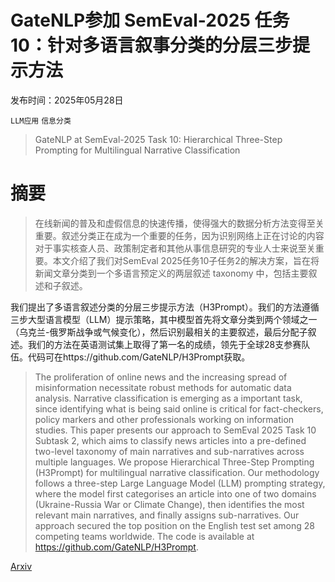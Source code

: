 # GateNLP参加 SemEval-2025 任务10：针对多语言叙事分类的分层三步提示方法

发布时间：2025年05月28日

`LLM应用` `信息分类`

> GateNLP at SemEval-2025 Task 10: Hierarchical Three-Step Prompting for Multilingual Narrative Classification

# 摘要

> 在线新闻的普及和虚假信息的快速传播，使得强大的数据分析方法变得至关重要。叙述分类正在成为一个重要的任务，因为识别网络上正在讨论的内容对于事实核查人员、政策制定者和其他从事信息研究的专业人士来说至关重要。本文介绍了我们对SemEval 2025任务10子任务2的解决方案，旨在将新闻文章分类到一个多语言预定义的两层叙述 taxonomy 中，包括主要叙述和子叙述。

我们提出了多语言叙述分类的分层三步提示方法（H3Prompt）。我们的方法遵循三步大型语言模型（LLM）提示策略，其中模型首先将文章分类到两个领域之一（乌克兰-俄罗斯战争或气候变化），然后识别最相关的主要叙述，最后分配子叙述。我们的方法在英语测试集上取得了第一名的成绩，领先于全球28支参赛队伍。代码可在https://github.com/GateNLP/H3Prompt获取。

> The proliferation of online news and the increasing spread of misinformation necessitate robust methods for automatic data analysis. Narrative classification is emerging as a important task, since identifying what is being said online is critical for fact-checkers, policy markers and other professionals working on information studies. This paper presents our approach to SemEval 2025 Task 10 Subtask 2, which aims to classify news articles into a pre-defined two-level taxonomy of main narratives and sub-narratives across multiple languages.
  We propose Hierarchical Three-Step Prompting (H3Prompt) for multilingual narrative classification. Our methodology follows a three-step Large Language Model (LLM) prompting strategy, where the model first categorises an article into one of two domains (Ukraine-Russia War or Climate Change), then identifies the most relevant main narratives, and finally assigns sub-narratives. Our approach secured the top position on the English test set among 28 competing teams worldwide. The code is available at https://github.com/GateNLP/H3Prompt.

[Arxiv](https://arxiv.org/abs/2505.22867)